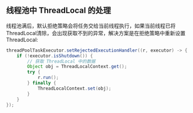 ## 线程池中 ThreadLocal 的处理
线程池满后，默认拒绝策略会将任务交给当前线程执行，如果当前线程已将ThreadLocal清除，会出现获取不到的异常，解决方案是在拒绝策略中重新设置 ThreadLocal:
```java
threadPoolTaskExecutor.setRejectedExecutionHandler((r, executor) -> {
    if (!executor.isShutdown()) {
        // 获取 ThreadLocal 中的数据
        Object obj = ThreadLocalContext.get();
        try {
            r.run();
        } finally {
            ThreadLocalContext.set(obj);
        }
    }
});
```